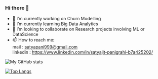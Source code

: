 ### Hi there 👋


- 🔭 I’m currently working on Churn Modelling
- 🌱 I’m currently learning Big Data Analytics
- 👯 I’m looking to collaborate on Research projects involving ML or DataScience
- 📫 How to reach me: </br> mail    : satyapani999@gmail.com <br/>
                       linkedin : https://www.linkedin.com/in/satyajit-panigrahi-b7a425202/ 
                       
                       
                       
![My GitHub stats](https://github-readme-stats.vercel.app/api?username=Satyajit99p&show_icons=true&theme=dark)

[![Top Langs](https://github-readme-stats.vercel.app/api/top-langs/?username=Satyajit99p&theme=dark)](https://github.com/Satyajit99p/github-readme-stats)

                      



